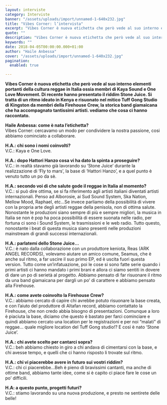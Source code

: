 ```yaml
---
layout: interviste
category: Interviste
banner: "/assets/uploads/import/unnamed-1-640x232.jpg"
title: "Vibes Corner: l’intervista"
excerpt: "Vibes Corner è nuova etichetta che però vede al suo interno elementi portanti della cultura reggae in Italia ossia membri di Kaya Sound e One Love Movement. Di recente hanno presentato il riddim Stone Juice. Si tratta di un ritmo ideato in Kenya e risuonato nel mitico Tuff Gong Studio di Kingston da membri della…"
quote: ""
description: "Vibes Corner è nuova etichetta che però vede al suo interno elementi portanti della cultura reggae in Italia ossia membri di Kaya Sound e One Love Movement. Di recente hanno presentato il riddim Stone Juice. Si tratta di un ritmo ideato in Kenya e risuonato nel mitico Tuff Gong Studio di Kingston da membri della…"
keywords: ""
date: 2018-04-05T00:00:00.000+01:00
author: "Haile Anbessa"
cover: "/assets/uploads/import/unnamed-1-640x232.jpg"
pagination:
  enabled: true

---
```


**Vibes Corner è nuova etichetta che però vede al suo interno elementi portanti della cultura reggae in Italia ossia membri di Kaya Sound e One Love Movement. Di recente hanno presentato il riddim Stone Juice. Si tratta di un ritmo ideato in Kenya e risuonato nel mitico Tuff Gong Studio di Kingston da membri della Firehouse Crew, la storica band giamaicana che ha accompagnato tantissimi artisti. vediamo che cosa ci hanno raccontato.**

**Haile Anbessa: come è nata l’etichetta?**  
Vibes Corner: cercavamo un modo per condividere la nostra passione, cosi abbiamo cominciato a collaborare.

**H.A.: chi sono i nomi coinvolti?**  
V.C.: Kaya e One Love.

**H.A.: dopo Hattori Hanzo cosa vi ha dato la spinta a proseguire?**   
V.C.: in realtà stavamo già lavorando su ‘Stone Juice’ durante la realizzazione di ‘Fly to mars’, la base di ‘Hattori Hanzo’, e a quel punto è venuto tutto un po da sè.

**H.A.: secondo voi di che salute gode il reggae in Italia al momento?**  
V.C.: si può dire ottima, se si fa riferimento agli artisti italiani diventati artisti internazionali. Penso ad Alborosie, ai Sud Sound System, Ska Nation, Mellow Mood, Raphael, etc…Se invece parliamo della possibilità di vivere con la propria arte degli artisti reggae della penisola, non di ottima salute. Nonostante le produzioni siano sempre di più e sempre migliori, la musica in Italia se non è pop ha poca possibilità di essere suonata nelle radio, per fortuna ci sono i Sound System, le trasmissioni e le web radio. Tutto questo, nonostante i beat di questa musica siano presenti nelle produzioni mainstream di grandi successi internazionali.

**H.A.: parlatemi dello Stone Juice…**  
V.C.: è nato dalla collaborazione con un produttore keniota, Reas (ARK ANGEL RECORDS), volevamo aiutare un amico comune, Seamus, che è anche sul ritmo, a far uscire il suo primo EP, ed è uscita fuori questa version. Tutto come un’infatuazione, poi le cose si sono fatte serie quando i primi artisti ci hanno mandato i primi brani e allora ci siamo sentiti in dovere di dare un po di serietà al progetto. Abbiamo pensato di far risuonare il ritmo da una band giamaicana per dargli un po’ di carattere e abbiamo pensato alla Firehouse.

**H.A.: come avete coinvolto la Firehouse Crew?**  
V.C.: abbiamo cercato di capire chi avrebbe potuto risuonare la base creata, e con l’aiuto del produttore di Altafan record, abbiamo contattato la Firehouse, che non credo abbia bisogno di presentazioni. Comunque a loro è piaciuta la base, diciamo che questo è bastato per farci cominciare e quindi abbiamo cercato una location per le registrazioni e per noi “malati” di reggae… quale migliore location del Tuff Gong studio!? E così è nato ‘Stone Juice’.

**H.A.: chi avete scelto per cantarci sopra?**   
V.C.: beh abbiamo chiesto in giro a chi andava di cimentarsi con la base, e chi avesse tempo, e quelli che ci hanno risposto li trovate sul ritmo.

**H.A.: chi vi piacerebbe avere in futuro sui vostri riddim?**   
V.C.: chi ci piacerebbe…Beh è pieno di bravissimi cantanti, ma anche di ottime band, abbiamo tante idee, come si è capito ci piace fare le cose un po’ difficili.

**H.A: a questo punto, progetti futuri?**  
V.C.: stiamo lavorando su una nuova produzione, e presto ne sentirete delle belle!